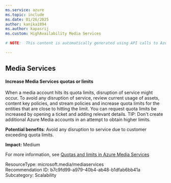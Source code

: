 ```yaml
---
ms.service: azure
ms.topic: include
ms.date: 01/26/2025
author: kanika1894
ms.author: kapasrij
ms.custom: HighAvailability Media Services
  
# NOTE:  This content is automatically generated using API calls to Azure. Any edits made on these files will be overwritten in the next run of the script. 
  
---
```

  
## Media Services  
  
<!--b7c9fd99-a979-40b4-ab48-b1dfab6bb41a_begin-->

#### Increase Media Services quotas or limits  
  
When a media account hits its quota limits, disruption of service might occur. To avoid any disruption of service, review current usage of assets, content key policies, and stream policies and increase quota limits for the entities that are close to hitting the limit. You can request quota limits be increased by opening a ticket and adding relevant details. TIP: Don't create additional Azure Media accounts in an attempt to obtain higher limits.  
  
**Potential benefits**: Avoid any disruption to service due to customer exceeding quota limits.  

**Impact:** Medium
  
For more information, see [Quotas and limits in Azure Media Services ](https://aka.ms/ams-quota-recommendation/)  

ResourceType: microsoft.media/mediaservices  
Recommendation ID: b7c9fd99-a979-40b4-ab48-b1dfab6bb41a  
Subcategory: Scalability 

<!--b7c9fd99-a979-40b4-ab48-b1dfab6bb41a_end-->

<!--articleBody-->
